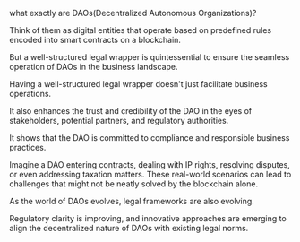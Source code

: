 what exactly are DAOs(Decentralized Autonomous Organizations)?

Think of them as digital entities that operate based on predefined rules encoded into smart contracts on a blockchain.

But a well-structured legal wrapper is quintessential to ensure the seamless operation of DAOs in the business landscape.

 Having a well-structured legal wrapper doesn't just facilitate business operations.

 It also enhances the trust and credibility of the DAO in the eyes of stakeholders, potential partners, and regulatory authorities. 

It shows that the DAO is committed to compliance and responsible business practices.

Imagine a DAO entering contracts, dealing with IP rights, resolving disputes, or even addressing taxation matters. These real-world scenarios can lead to challenges that might not be neatly solved by the blockchain alone. 

As the world of DAOs evolves, legal frameworks are also evolving.

 Regulatory clarity is improving, and innovative approaches are emerging to align the decentralized nature of DAOs with existing legal norms.
